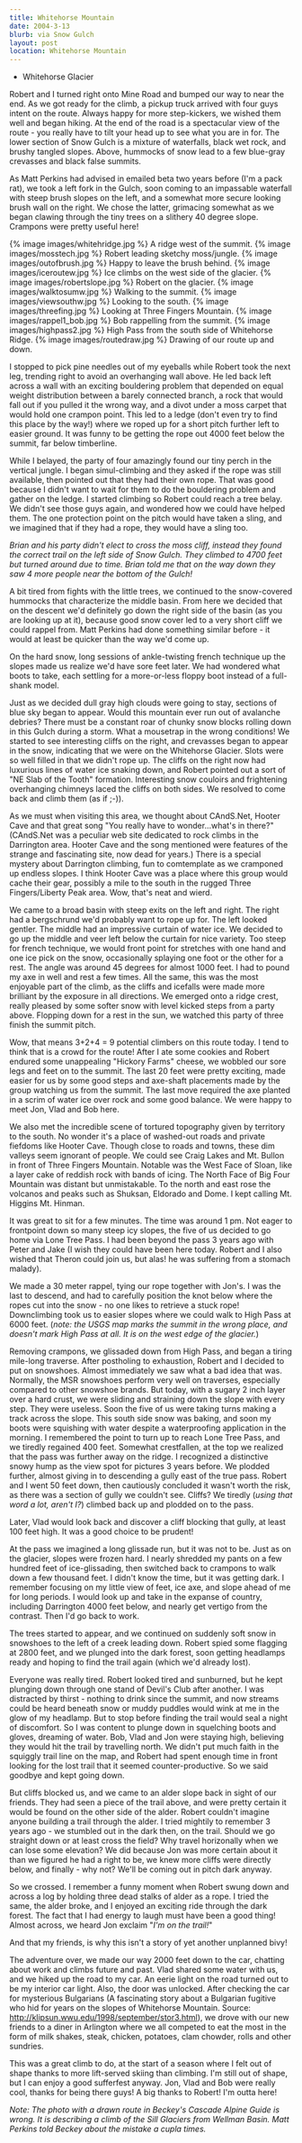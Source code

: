 ```yaml
---
title: Whitehorse Mountain
date: 2004-3-13
blurb: via Snow Gulch
layout: post
location: Whitehorse Mountain
---
```


* Whitehorse Glacier

Robert and I turned right onto Mine Road and bumped our way to near
the end.  As we got ready for the climb, a pickup truck arrived with
four guys intent on the route. Always happy for more step-kickers, we
wished them well and began hiking. At the end of the road is a
spectacular view of the route - you really have to tilt your head up
to see what you are in for. The lower section of Snow Gulch is a
mixture of waterfalls, black wet rock, and brushy tangled
slopes. Above, hummocks of snow lead to a few blue-gray crevasses and
black false summits.

As Matt Perkins 
had advised in emailed beta two years before (I'm a
pack rat), we took a left fork in the Gulch, soon coming to an
impassable waterfall with steep brush slopes on the left, and a
somewhat more secure looking brush wall on the right. We chose the
latter, grimacing somewhat as we began clawing through the tiny trees
on a slithery 40 degree slope. Crampons were pretty useful here!

{% image images/whitehridge.jpg %}
A ridge west of the summit.
{% image images/mosstech.jpg %}
Robert leading sketchy moss/jungle.
{% image images/outofbrush.jpg %}
Happy to leave the brush behind.
{% image images/iceroutew.jpg %}
Ice climbs on the west side of the glacier.
{% image images/robertslope.jpg %}
Robert on the glacier.
{% image images/walktosumw.jpg %}
Walking to the summit.
{% image images/viewsouthw.jpg %}
Looking to the south.
{% image images/threefing.jpg %}
Looking at Three Fingers Mountain.
{% image images/rappel1_bob.jpg %}
Bob rappelling from the summit. 
{% image images/highpass2.jpg %}
High Pass from the south side of Whitehorse Ridge.
{% image images/routedraw.jpg %}
Drawing of our route up and down.

I stopped to pick pine needles out of my eyeballs while Robert took
the next leg, trending right to avoid an overhanging wall above. He
led back left across a wall with an exciting bouldering problem that
depended on equal weight distribution between a barely connected
branch, a rock that would fall out if you pulled it the wrong way, and
a divot under a moss carpet that would hold one crampon point. This
led to a ledge (don't even try to find this place by the way!) where
we roped up for a short pitch further left to easier ground. It was
funny to be getting the rope out 4000 feet below the summit, far below
timberline.

While I belayed, the party of four amazingly found our tiny perch in
the vertical jungle. I began simul-climbing and they asked if the rope
was still available, then pointed out that they had their own
rope. That was good because I didn't want to wait for them to do the
bouldering problem and gather on the ledge. I started climbing so
Robert could reach a tree belay. We didn't see those guys again, and
wondered how we could have helped them. The one protection point on
the pitch would have taken a sling, and we imagined that if they had a
rope, they would have a sling too.

*Brian and his party didn't elect to cross the moss cliff,
instead they found the correct trail on the left side of Snow
Gulch. They climbed to 4700 feet but turned around due to time. Brian
told me that on the way down they saw 4 more people near the bottom of
the Gulch!*

A bit tired from fights with the little trees, we continued to the
snow-covered hummocks that characterize the middle basin. From here we
decided that on the descent we'd definitely go down the right side of
the basin (as you are looking up at it), because good snow cover led
to a very short cliff we could rappel from. Matt Perkins had done
something similar before - it would at least be quicker than the way
we'd come up.

On the hard snow, long sessions of ankle-twisting french technique up
the slopes made us realize we'd have sore feet later. We had wondered
what boots to take, each settling for a more-or-less floppy boot
instead of a full-shank model.

Just as we decided dull gray high clouds were going to stay, sections
of blue sky began to appear. Would this mountain ever run out of
avalanche debries?  There must be a constant roar of chunky snow
blocks rolling down in this Gulch during a storm. What a mousetrap in
the wrong conditions! We started to see interesting cliffs on the
right, and crevasses began to appear in the snow, indicating that we
were on the Whitehorse Glacier. Slots were so well filled in that we
didn't rope up. The cliffs on the right now had luxurious lines of
water ice snaking down, and Robert pointed out a sort of "NE Slab of
the Tooth" formation. Interesting snow couloirs and frightening
overhanging chimneys laced the cliffs on both sides. We resolved to
come back and climb them (as if ;-)).

As we must when visiting this area, we thought about CAndS.Net, Hooter
Cave and that great song "You really have to wonder...what's in
there?"  (CAndS.Net was a peculiar web site dedicated to rock
climbs in the Darrington area. Hooter Cave and the song mentioned were
features of the strange and fascinating site, now dead for years.)
There is a special mystery about Darrington climbing, fun to
comtemplate as we cramponed up endless slopes. I think Hooter Cave was
a place where this group would cache their gear, possibly a mile to
the south in the rugged Three Fingers/Liberty Peak area. Wow, that's
neat and wierd.

We came to a broad basin with steep exits on the left and right. The
right had a bergschrund we'd probably want to rope up for. The left
looked gentler.  The middle had an impressive curtain of water ice. We
decided to go up the middle and veer left below the curtain for nice
variety. Too steep for french technique, we would front point for
stretches with one hand and one ice pick on the snow, occasionally
splaying one foot or the other for a rest. The angle was around 45
degrees for almost 1000 feet. I had to pound my axe in well and rest a
few times. All the same, this was the most enjoyable part of the
climb, as the cliffs and icefalls were made more brilliant by the
exposure in all directions. We emerged onto a ridge crest, really
pleased by some softer snow with level kicked steps from a party
above. Flopping down for a rest in the sun, we watched this party of
three finish the summit pitch.


Wow, that means 3+2+4 = 9 potential climbers on this route today. I
tend to think that is a crowd for the route! After I ate some cookies
and Robert endured some unappealing "Hickory Farms" cheese, we wobbled
our sore legs and feet on to the summit. The last 20 feet were pretty
exciting, made easier for us by some good steps and axe-shaft
placements made by the group watching us from the summit. The last
move required the axe planted in a scrim of water ice over rock and
some good balance. We were happy to meet Jon, Vlad and Bob here.

We also met the incredible scene of tortured topography given by
territory to the south. No wonder it's a place of washed-out roads and
private fiefdoms like Hooter Cave. Though close to roads and towns,
these dim valleys seem ignorant of people. We could see Craig Lakes
and Mt. Bullon in front of Three Fingers Mountain. Notable was the
West Face of Sloan, like a layer cake of reddish rock with bands of
icing. The North Face of Big Four Mountain was distant but
unmistakable. To the north and east rose the volcanos and peaks such
as Shuksan, Eldorado and Dome. I kept calling Mt. Higgins Mt. Hinman.

It was great to sit for a few minutes. The time was around 1 pm. Not
eager to frontpoint down so many steep icy slopes, the five of us
decided to go home via Lone Tree Pass. I had been beyond the pass 3
years ago with Peter and Jake (I wish they could have been here
today. Robert and I also wished that Theron could join us, but alas!
he was suffering from a stomach malady).

We made a 30 meter rappel, tying our rope together with Jon's. I was
the last to descend, and had to carefully position the knot below
where the ropes cut into the snow - no one likes to retrieve a stuck
rope! Downclimbing took us to easier slopes where we could walk to
High Pass at 6000 feet. (*note: the USGS map marks the summit in the
wrong place, and doesn't mark High Pass at all. It is on the west edge
of the glacier.*)

Removing crampons, we glissaded down from High Pass, and began a
tiring mile-long traverse. After postholing to exhaustion, Robert and
I decided to put on snowshoes. Almost immediately we saw what a bad
idea that was.  Normally, the MSR snowshoes perform very well on
traverses, especially compared to other snowshoe brands. But today,
with a sugary 2 inch layer over a hard crust, we were sliding and
straining down the slope with every step. They were useless. Soon the
five of us were taking turns making a track across the slope. This
south side snow was baking, and soon my boots were squishing with
water despite a waterproofing application in the morning.  I
remembered the point to turn up to reach Lone Tree Pass, and we
tiredly regained 400 feet. Somewhat crestfallen, at the top we
realized that the pass was further away on the ridge. I recognized a
distinctive snowy hump as the view spot for pictures 3 years
before. We plodded further, almost giving in to descending a gully
east of the true pass. Robert and I went 50 feet down, then cautiously
concluded it wasn't worth the risk, as there was a section of gully we
couldn't see. Cliffs? We tiredly (*using that word a lot, aren't
I?*) climbed back up and plodded on to the pass.

Later, Vlad would look back and discover a cliff blocking that gully,
at least 100 feet high. It was a good choice to be prudent!

At the pass we imagined a long glissade run, but it was not to
be. Just as on the glacier, slopes were frozen hard. I nearly shredded
my pants on a few hundred feet of ice-glissading, then switched back
to crampons to walk down a few thousand feet. I didn't know the time,
but it was getting dark. I remember focusing on my little view of
feet, ice axe, and slope ahead of me for long periods. I would look up
and take in the expanse of country, including Darrington 4000 feet
below, and nearly get vertigo from the contrast. Then I'd go back to
work.

The trees started to appear, and we continued on suddenly soft snow in
snowshoes to the left of a creek leading down. Robert spied some
flagging at 2800 feet, and we plunged into the dark forest, soon
getting headlamps ready and hoping to find the trail again (which we'd
already lost).

Everyone was really tired. Robert looked tired and sunburned, but he
kept plunging down through one stand of Devil's Club after another. I
was distracted by thirst - nothing to drink since the summit, and now
streams could be heard beneath snow or muddy puddles would wink at me
in the glow of my headlamp. But to stop before finding the trail would
seal a night of discomfort. So I was content to plunge down in
squelching boots and gloves, dreaming of water. Bob, Vlad and Jon were
staying high, believing they would hit the trail by travelling
north. We didn't put much faith in the squiggly trail line on the map,
and Robert had spent enough time in front looking for the lost trail
that it seemed counter-productive. So we said goodbye and kept going
down.

But cliffs blocked us, and we came to an alder slope back in sight of
our friends. They had seen a piece of the trail above, and were pretty
certain it would be found on the other side of the alder. Robert
couldn't imagine anyone building a trail through the alder. I tried
mightily to remember 3 years ago - we stumbled out in the dark then,
on the trail. Should we go straight down or at least cross the field?
Why travel horizonally when we can lose some elevation? We did because
Jon was more certain about it than we figured he had a right to be, we
knew more cliffs were directly below, and finally - why not? We'll be
coming out in pitch dark anyway.

So we crossed. I remember a funny moment when Robert swung down and
across a log by holding three dead stalks of alder as a rope. I tried
the same, the alder broke, and I enjoyed an exciting ride through the
dark forest.  The fact that I had energy to laugh must have been a
good thing! Almost across, we heard Jon exclaim "*I'm on the
trail!*"

And that my friends, is why this isn't a story of yet another
unplanned bivy!

The adventure over, we made our way 2000 feet down to the car,
chatting about work and climbs future and past. Vlad shared some water
with us, and we hiked up the road to my car. An eerie light on the
road turned out to be my interior car light. Also, the door was
unlocked. After checking the car for mysterious Bulgarians (A
fascinating story about a Bulgarian fugitive who hid for years on the
slopes of Whitehorse Mountain. Source:
http://klipsun.wwu.edu/1998/september/stor3.html), we drove with our
new friends to a diner in Arlington where we all competed to eat the
most in the form of milk shakes, steak, chicken, potatoes, clam
chowder, rolls and other sundries.

This was a great climb to do, at the start of a season where I felt
out of shape thanks to more lift-served skiing than climbing. I'm
still out of shape, but I can enjoy a good sufferfest anyway. Jon,
Vlad and Bob were really cool, thanks for being there guys! A big
thanks to Robert!  I'm outta here!

*Note: The photo with a drawn route in Beckey's Cascade Alpine
Guide is wrong. It is describing a climb of the Sill Glaciers from
Wellman Basin. Matt Perkins told Beckey about the mistake a cupla
times.*

